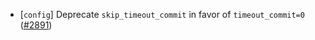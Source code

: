 - [`config`] Deprecate `skip_timeout_commit` in favor of `timeout_commit=0`
  ([\#2891](https://github.com/cometbft/cometbft/issues/2891))
